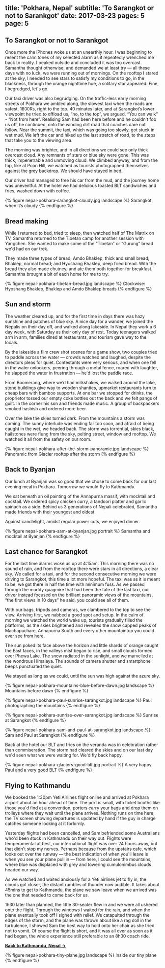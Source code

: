 title: 'Pokhara, Nepal'
subtitle: 'To Sarangkot or not to Sarankgot'
date: 2017-03-23
pages: 5
page: 5
---

## To Sarangkot or not to Sarankgot

Once more the iPhones woke us at an unearthly hour. I was beginning to resent the calm tones of my selected alarm as it repeatedly wrenched me back to reality. I peaked outside and concluded it was too overcast. Samantha thought otherwise, and demanded we at least try — all these days with no luck, we were running out of mornings. On the rooftop I stared at the sky, I needed to see stars to satisfy my conditions to go, in the blackness, through the orange nighttime hue, a solitary star appeared. Fine, I begrudged, let's go.

Our taxi driver was also begrudging. On the traffic-less early morning streets of Pokhara we ambled along, the slowest taxi when the roads are safest. 1800Rs, right to the top. 40 minutes later, and at Sarangkot’s lower viewpoint he tried to offload us, “no, to the top”, we argued. “You can walk” - “Not from here”. Realising Sam had been here before and he couldn't fob us off, he continued, onto the winding dirt road that coaches dare not follow. Near the summit, the taxi, which was going too slowly, got stuck in wet mud. We left the car and hiked up the last stretch of road, to the steps that take you to the viewing area.

The morning was brighter, and in all directions we could see only thick overcast cloud. Any remnants of stars or blue sky were gone. This was thick, impenetrable and unmoving cloud. We climbed anyway, and from the top, like at Poon Hill, we watched as tourists photographed themselves against the grey backdrop. We should have stayed in bed.

Our driver had managed to free his car from the mud, and the journey home was uneventful. At the hotel we had delicious toasted BLT sandwiches and fries, washed down with coffee.

{% figure nepal-pokhara-sarangkot-cloudy.jpg landscape %}
Sarangkot, when it’s cloudy
{% endfigure %}

## Bread making

While I returned to bed, tried to sleep, then watched half of The Matrix on TV, Samantha returned to the Tibetan camp for another session with Yangchen. She wanted to make some of the “Tibetan” or “Gurung” bread we'd had on our trek.

They made three types of bread; Amdo Bhaklep, thick and small bread; Bhaklep, normal bread; and Hyoshang Bhaklep, deep fried bread. With the bread they also made chutney, and ate them both together for breakfast. Samantha brought a bit of each home for me to try.

{% figure nepal-pokhara-tibetan-bread.jpg landscape %}
Clockwise: Hyoshang Bhaklep, Bhaklep and Amdo Bhaklep breads
{% endfigure %}

## Sun and storm

The weather cleared up, and for the first time in days there was hazy sunshine and patches of blue sky. A nice day for a wander, we joined the Nepalis on their day off, and walked along lakeside. In Nepal they work a 6 day week, with Saturday as their only day of rest. Today teenagers walked arm in arm, families dined at restaurants, and tourism gave way to the locals.

By the lakeside a film crew shot scenes for a game show, two couples tried to paddle across the water — crowds watched and laughed, despite the directors pleas for quiet. Contestants were very serious, and when one fell in the water onlookers, peering through a metal fence, roared with laughter, he slapped the water in frustration — he'd lost the paddle race.

From Boomerang, where we’d had milkshakes, we walked around the lake, stone buildings give way to wooden shanties, upmarket restaurants turn to cheap bars with bamboo supports. At one bar we stopped for drinks, the proprietor tossed our empty coke bottles out the back and we felt pangs of guilt. In the corner his son and friends made music. A group of backpackers smoked hashish and ordered more beer.

Over the lake the skies turned dark. From the mountains a storm was coming. The sunny interlude was ending far too soon, and afraid of being caught in the wet, we headed back. The storm was torrential, skies black, hailstones were flung from the sky, pelting street, window and rooftop. We watched it all from the safety on our room.

{% figure nepal-pokhara-after-the-storm-panoramic.jpg landscape %}
Panoramic from Glacier rooftop after the storm
{% endfigure %}

## Back to Byanjan

Our lunch at Byanjan was so good that we chose to come back for our last evening meal in Pokhara. Tomorrow we would fly to Kathmandu.

We sat beneath an oil painting of the Annapurna massif, with mocktail and cocktail. We ordered spicy chicken curry, a tandoori platter and garlic spinach as a side. Behind us 3 generations of Nepali celebrated, Samantha made friends with their youngest and oldest.

Against candlelight, amidst regular power cuts, we enjoyed dinner.

{% figure nepal-pokhara-sam-at-byanjan.jpg portrait %}
Samantha and mocktail at Byanjan
{% endfigure %}

## Last chance for Sarangkot

For the last time alarms woke us up at 4:15am. This morning there was no sound of rain, and from the rooftop there were stars in all directions, a clear sky. We called for a taxi, and for the second consecutive morning we were driving to Sarangkot, this time a lot more hopeful. The taxi was as it is meant to be, we got there in half the time with minimum fuss. As we passed through the muddy quagmire that had been the fate of the last taxi, our driver instead focused on the brilliant panoramic views of the mountains, “the first views in 10 days” he said, you could see all of them.

With our bags, tripods and cameras, we clambered to the top to see the view. Arriving first, we nabbed a good spot and setup. In the calm of morning we watched the world wake up, tourists gradually filled the platforms, as the skies brightened and revealed the snow capped peaks of Machapuchare, Annapurna South and every other mountaintop you could ever see from here.

The sun poked its face above the horizon and little shards of orange caught the East faces, in the valleys mist began to rise, and small clouds formed over Phewa Lake. The snow radiated in the sunlight, and we marvelled at the wondrous Himalaya. The sounds of camera shutter and smartphone beeps punctuated the quiet.

We stayed as long as we could, until the sun was high against the azure sky.

{% figure nepal-pokhara-mountains-blue-before-dawn.jpg landscape %}
Mountains before dawn
{% endfigure %}

{% figure nepal-pokhara-paul-sunrise-sarangkot.jpg landscape %}
Paul photographing the mountains
{% endfigure %}

{% figure nepal-pokhara-sunrise-over-sarangkot.jpg landscape %}
Sunrise at Sarangkot
{% endfigure %}

{% figure nepal-pokhara-sam-and-paul-at-sarangkot.jpg landscape %}
Sam and Paul at Sarangkot
{% endfigure %}

Back at the hotel our BLT and fries on the veranda was in celebration rather than commiseration. The storm had cleared the skies and on our last day we'd seen what we were waiting for. We'd fly back happy.

{% figure nepal-pokhara-glaciers-good-blt.jpg portrait %}
A very happy Paul and a very good BLT
{% endfigure %}

## Flying to Kathmandu

We booked the 1:30pm Yeti Airlines flight online and arrived at Pokhara airport about an hour ahead of time. The port is small, with ticket booths like those you'd find at a convention, porters carry your bags and drop them on trolleys where they wait until the plane arrives. Nothing runs on time here, the TV screen showing departures is updated by hand if the guy in charge catches someone looking at it forlornly.

Yesterday flights had been cancelled, and Sam befriended some Australians who'd been stuck in Kathmandu on their way out. Flights were temperamental at best, our international flight was over 24 hours away, but that didn't stop my nerves. Perhaps because from the upstairs cafe, which looks out over the runway — the best indication of when you'll leave is when you see your plane pull in — from here, I could see the mountains, where blue was displaced with grey and towering cumulonimbus clouds headed our way.

As we watched and waited anxiously for a Yeti airlines jet to fly in, the clouds got closer, the distant rumbles of thunder now audible. It takes about 45mins to get to Kathmandu, the plane we saw leave when we arrived was the one that needed to come back for us.

1h30 later than planned, the little 30-seater flew in and we were all ushered onto the flight. Through the windows I waited for the rain, and when the plane eventually took off I sighed with relief. We catapulted through the edges of the storm, and the plane was thrown about like a rag doll in the turbulence, I showed Sam the best way to hold onto her chair as she tried not to vomit. Of course the flight is short, and it was all over as soon as it had began, the whole experience still preferable to an 8h30 coach ride.

__[Back to Kathmandu, Nepal →](/2017/03/kathmandu-nepal/2)__

{% figure nepal-pokhara-tiny-plane.jpg landscape %}
Inside our tiny plane
{% endfigure %}
